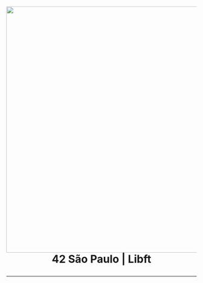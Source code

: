 <h1 align="center">
	<img src="https://github.com/KikuTiii/Libft.42/assets/111128991/454f467b-1d07-4f54-acf5-34fe3d6dd6bd"  width="650px">
	<br>
	42 São Paulo | Libft
  <hr>

